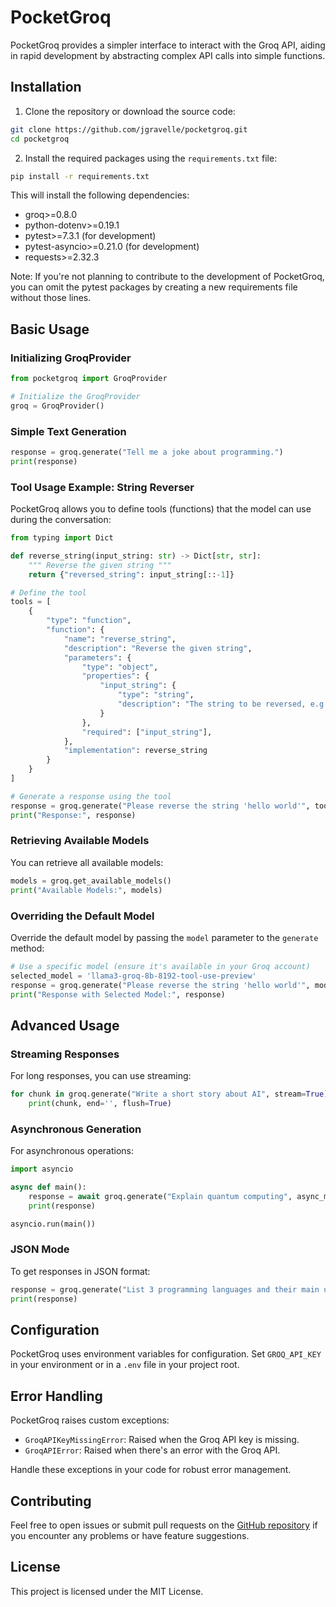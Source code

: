 # PocketGroq

PocketGroq provides a simpler interface to interact with the Groq API, aiding in rapid development by abstracting complex API calls into simple functions.

## Installation

1. Clone the repository or download the source code:

```bash
git clone https://github.com/jgravelle/pocketgroq.git
cd pocketgroq
```

2. Install the required packages using the `requirements.txt` file:

```bash
pip install -r requirements.txt
```

This will install the following dependencies:
- groq>=0.8.0
- python-dotenv>=0.19.1
- pytest>=7.3.1 (for development)
- pytest-asyncio>=0.21.0 (for development)
- requests>=2.32.3

Note: If you're not planning to contribute to the development of PocketGroq, you can omit the pytest packages by creating a new requirements file without those lines.

## Basic Usage

### Initializing GroqProvider

```python
from pocketgroq import GroqProvider

# Initialize the GroqProvider
groq = GroqProvider()
```

### Simple Text Generation

```python
response = groq.generate("Tell me a joke about programming.")
print(response)
```

### Tool Usage Example: String Reverser

PocketGroq allows you to define tools (functions) that the model can use during the conversation:

```python
from typing import Dict

def reverse_string(input_string: str) -> Dict[str, str]:
    """ Reverse the given string """
    return {"reversed_string": input_string[::-1]}

# Define the tool
tools = [
    {
        "type": "function",
        "function": {
            "name": "reverse_string",
            "description": "Reverse the given string",
            "parameters": {
                "type": "object",
                "properties": {
                    "input_string": {
                        "type": "string",
                        "description": "The string to be reversed, e.g., 'hello'",
                    }
                },
                "required": ["input_string"],
            },
            "implementation": reverse_string
        }
    }
]

# Generate a response using the tool
response = groq.generate("Please reverse the string 'hello world'", tools=tools)
print("Response:", response)
```

### Retrieving Available Models

You can retrieve all available models:

```python
models = groq.get_available_models()
print("Available Models:", models)
```

### Overriding the Default Model

Override the default model by passing the `model` parameter to the `generate` method:

```python
# Use a specific model (ensure it's available in your Groq account)
selected_model = 'llama3-groq-8b-8192-tool-use-preview'
response = groq.generate("Please reverse the string 'hello world'", model=selected_model, tools=tools)
print("Response with Selected Model:", response)
```

## Advanced Usage

### Streaming Responses

For long responses, you can use streaming:

```python
for chunk in groq.generate("Write a short story about AI", stream=True):
    print(chunk, end='', flush=True)
```

### Asynchronous Generation

For asynchronous operations:

```python
import asyncio

async def main():
    response = await groq.generate("Explain quantum computing", async_mode=True)
    print(response)

asyncio.run(main())
```

### JSON Mode

To get responses in JSON format:

```python
response = groq.generate("List 3 programming languages and their main uses", json_mode=True)
print(response)
```

## Configuration

PocketGroq uses environment variables for configuration. Set `GROQ_API_KEY` in your environment or in a `.env` file in your project root.

## Error Handling

PocketGroq raises custom exceptions:

- `GroqAPIKeyMissingError`: Raised when the Groq API key is missing.
- `GroqAPIError`: Raised when there's an error with the Groq API.

Handle these exceptions in your code for robust error management.

## Contributing

Feel free to open issues or submit pull requests on the [GitHub repository](https://github.com/jgravelle/pocketgroq) if you encounter any problems or have feature suggestions.

## License

This project is licensed under the MIT License.